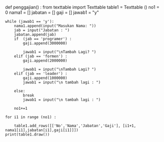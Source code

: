 def penggajian() :
    from texttable import Texttable
    table1 = Texttable ()
    no1 = 0
    nama1 = []
    jabatan = []
    gaji = []
    jawab1 = "y"

    while (jawab1 == 'y'):
        nama1.append(input("Masukan Nama: "))
        jab = input("Jabatan : ")
        jabatan.append(jab)
        if  (jab == 'programer') :
            gaji.append(3000000)
        
            jawab1 = input("\nTambah Lagi? ")
        elif (jab == 'formen') :
            gaji.append(2000000)
        
            jawab1 = input("\nTambah Lagi? ")
        elif (jab == 'leader') :
            gaji.append(1000000)
            jawab1 = input("\n tambah lagi : ")
            
        else:
            break
            jawab1 = input("\n tambah lagi : ")
            
        no1+=1
        
    for i1 in range (no1) :

        table1.add_rows([['No','Nama','Jabatan','Gaji'], [i1+1, nama1[i1],jabatan[i1],gaji[i1]]])                      
    print(table1.draw())

